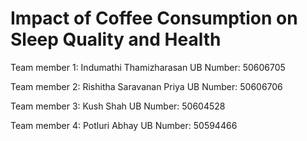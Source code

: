# Impact of Coffee Consumption on Sleep Quality and Health
Team member 1: Indumathi Thamizharasan
UB Number: 50606705

Team member 2: Rishitha Saravanan Priya
UB Number: 50606706

Team member 3: Kush Shah
UB Number: 50604528

Team member 4: Potluri Abhay
UB Number: 50594466
